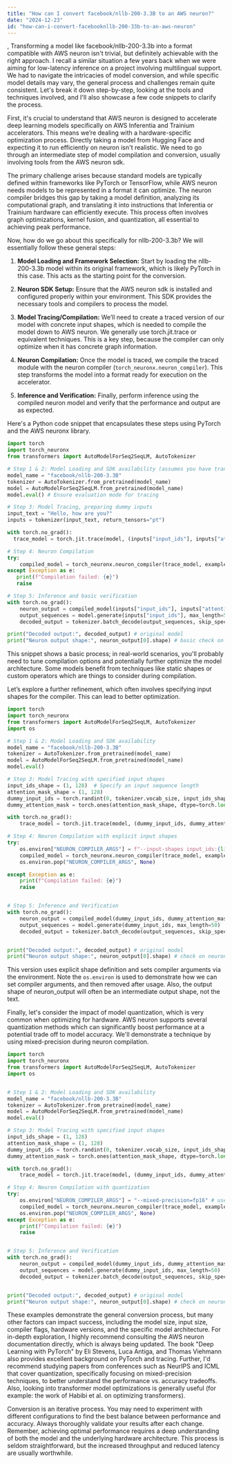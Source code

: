 ```yaml
---
title: "How can I convert facebook/nllb-200-3.3B to an AWS neuron?"
date: "2024-12-23"
id: "how-can-i-convert-facebooknllb-200-33b-to-an-aws-neuron"
---
```


,  Transforming a model like facebook/nllb-200-3.3b into a format compatible with AWS neuron isn't trivial, but definitely achievable with the right approach. I recall a similar situation a few years back when we were aiming for low-latency inference on a project involving multilingual support. We had to navigate the intricacies of model conversion, and while specific model details may vary, the general process and challenges remain quite consistent. Let's break it down step-by-step, looking at the tools and techniques involved, and I'll also showcase a few code snippets to clarify the process.

First, it's crucial to understand that AWS neuron is designed to accelerate deep learning models specifically on AWS Inferentia and Trainium accelerators. This means we’re dealing with a hardware-specific optimization process. Directly taking a model from Hugging Face and expecting it to run efficiently on neuron isn't realistic. We need to go through an intermediate step of model compilation and conversion, usually involving tools from the AWS neuron sdk.

The primary challenge arises because standard models are typically defined within frameworks like PyTorch or TensorFlow, while AWS neuron needs models to be represented in a format it can optimize. The neuron compiler bridges this gap by taking a model definition, analyzing its computational graph, and translating it into instructions that Inferentia or Trainium hardware can efficiently execute. This process often involves graph optimizations, kernel fusion, and quantization, all essential to achieving peak performance.

Now, how do we go about this specifically for nllb-200-3.3b? We will essentially follow these general steps:

1.  **Model Loading and Framework Selection:** Start by loading the nllb-200-3.3b model within its original framework, which is likely PyTorch in this case. This acts as the starting point for the conversion.

2.  **Neuron SDK Setup:** Ensure that the AWS neuron sdk is installed and configured properly within your environment. This SDK provides the necessary tools and compilers to process the model.

3.  **Model Tracing/Compilation:** We’ll need to create a traced version of our model with concrete input shapes, which is needed to compile the model down to AWS neuron. We generally use torch.jit.trace or equivalent techniques. This is a key step, because the compiler can only optimize when it has concrete graph information.

4.  **Neuron Compilation:** Once the model is traced, we compile the traced module with the neuron compiler (`torch_neuronx.neuron_compiler`). This step transforms the model into a format ready for execution on the accelerator.

5.  **Inference and Verification:** Finally, perform inference using the compiled neuron model and verify that the performance and output are as expected.

Here's a Python code snippet that encapsulates these steps using PyTorch and the AWS neuronx library.

```python
import torch
import torch_neuronx
from transformers import AutoModelForSeq2SeqLM, AutoTokenizer

# Step 1 & 2: Model Loading and SDK availability (assumes you have transformers and torch_neuronx installed)
model_name = "facebook/nllb-200-3.3B"
tokenizer = AutoTokenizer.from_pretrained(model_name)
model = AutoModelForSeq2SeqLM.from_pretrained(model_name)
model.eval() # Ensure evaluation mode for tracing

# Step 3: Model Tracing, preparing dummy inputs
input_text = "Hello, how are you?"
inputs = tokenizer(input_text, return_tensors="pt")

with torch.no_grad():
  trace_model = torch.jit.trace(model, (inputs["input_ids"], inputs["attention_mask"]))

# Step 4: Neuron Compilation
try:
    compiled_model = torch_neuronx.neuron_compiler(trace_model, example_inputs=(inputs["input_ids"], inputs["attention_mask"]))
except Exception as e:
   print(f"Compilation failed: {e}")
   raise

# Step 5: Inference and basic verification
with torch.no_grad():
    neuron_output = compiled_model(inputs["input_ids"], inputs["attention_mask"])
    output_sequences = model.generate(inputs["input_ids"], max_length=50)
    decoded_output = tokenizer.batch_decode(output_sequences, skip_special_tokens=True)

print("Decoded output:", decoded_output) # original model
print("Neuron output shape:", neuron_output[0].shape) # basic check on neuron model output
```

This snippet shows a basic process; in real-world scenarios, you'll probably need to tune compilation options and potentially further optimize the model architecture. Some models benefit from techniques like static shapes or custom operators which are things to consider during compilation.

Let’s explore a further refinement, which often involves specifying input shapes for the compiler. This can lead to better optimization.

```python
import torch
import torch_neuronx
from transformers import AutoModelForSeq2SeqLM, AutoTokenizer
import os

# Step 1 & 2: Model Loading and SDK availability
model_name = "facebook/nllb-200-3.3B"
tokenizer = AutoTokenizer.from_pretrained(model_name)
model = AutoModelForSeq2SeqLM.from_pretrained(model_name)
model.eval()

# Step 3: Model Tracing with specified input shapes
input_ids_shape = (1, 128)  # Specify an input sequence length
attention_mask_shape = (1, 128)
dummy_input_ids = torch.randint(0, tokenizer.vocab_size, input_ids_shape, dtype=torch.long)
dummy_attention_mask = torch.ones(attention_mask_shape, dtype=torch.long)

with torch.no_grad():
    trace_model = torch.jit.trace(model, (dummy_input_ids, dummy_attention_mask))

# Step 4: Neuron Compilation with explicit input shapes
try:
    os.environ["NEURON_COMPILER_ARGS"] = f"--input-shapes input_ids:{list(input_ids_shape)}:long,attention_mask:{list(attention_mask_shape)}:long"
    compiled_model = torch_neuronx.neuron_compiler(trace_model, example_inputs=(dummy_input_ids, dummy_attention_mask))
    os.environ.pop("NEURON_COMPILER_ARGS", None)

except Exception as e:
    print(f"Compilation failed: {e}")
    raise


# Step 5: Inference and Verification
with torch.no_grad():
    neuron_output = compiled_model(dummy_input_ids, dummy_attention_mask)
    output_sequences = model.generate(dummy_input_ids, max_length=50)
    decoded_output = tokenizer.batch_decode(output_sequences, skip_special_tokens=True)


print("Decoded output:", decoded_output) # original model
print("Neuron output shape:", neuron_output[0].shape) # check on neuron model output
```

This version uses explicit shape definition and sets compiler arguments via the environment. Note the `os.environ` is used to demonstrate how we can set compiler arguments, and then removed after usage. Also, the output shape of neuron_output will often be an intermediate output shape, not the text.

Finally, let's consider the impact of model quantization, which is very common when optimizing for hardware. AWS neuron supports several quantization methods which can significantly boost performance at a potential trade off to model accuracy. We'll demonstrate a technique by using mixed-precision during neuron compilation.

```python
import torch
import torch_neuronx
from transformers import AutoModelForSeq2SeqLM, AutoTokenizer
import os


# Step 1 & 2: Model Loading and SDK availability
model_name = "facebook/nllb-200-3.3B"
tokenizer = AutoTokenizer.from_pretrained(model_name)
model = AutoModelForSeq2SeqLM.from_pretrained(model_name)
model.eval()

# Step 3: Model Tracing with specified input shapes
input_ids_shape = (1, 128)
attention_mask_shape = (1, 128)
dummy_input_ids = torch.randint(0, tokenizer.vocab_size, input_ids_shape, dtype=torch.long)
dummy_attention_mask = torch.ones(attention_mask_shape, dtype=torch.long)

with torch.no_grad():
    trace_model = torch.jit.trace(model, (dummy_input_ids, dummy_attention_mask))

# Step 4: Neuron Compilation with quantization
try:
    os.environ["NEURON_COMPILER_ARGS"] = "--mixed-precision=fp16" # use float16
    compiled_model = torch_neuronx.neuron_compiler(trace_model, example_inputs=(dummy_input_ids, dummy_attention_mask))
    os.environ.pop("NEURON_COMPILER_ARGS", None)
except Exception as e:
    print(f"Compilation failed: {e}")
    raise


# Step 5: Inference and Verification
with torch.no_grad():
    neuron_output = compiled_model(dummy_input_ids, dummy_attention_mask)
    output_sequences = model.generate(dummy_input_ids, max_length=50)
    decoded_output = tokenizer.batch_decode(output_sequences, skip_special_tokens=True)


print("Decoded output:", decoded_output) # original model
print("Neuron output shape:", neuron_output[0].shape) # check on neuron model output
```

These examples demonstrate the general conversion process, but many other factors can impact success, including the model size, input size, compiler flags, hardware versions, and the specific model architecture. For in-depth exploration, I highly recommend consulting the AWS neuron documentation directly, which is always being updated. The book "Deep Learning with PyTorch" by Eli Stevens, Luca Antiga, and Thomas Viehmann also provides excellent background on PyTorch and tracing. Further, I'd recommend studying papers from conferences such as NeurIPS and ICML that cover quantization, specifically focusing on mixed-precision techniques, to better understand the performance vs. accuracy tradeoffs. Also, looking into transformer model optimizations is generally useful (for example: the work of Habibi et al. on optimizing transformers).

Conversion is an iterative process. You may need to experiment with different configurations to find the best balance between performance and accuracy. Always thoroughly validate your results after each change. Remember, achieving optimal performance requires a deep understanding of both the model and the underlying hardware architecture. This process is seldom straightforward, but the increased throughput and reduced latency are usually worthwhile.
